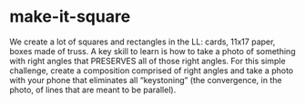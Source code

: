 # make-it-square

We create a lot of squares and rectangles in the LL: cards, 11x17 paper, boxes made of truss. A key skill to learn is how to take a photo of something with right angles that PRESERVES all of those right angles.  For this simple challenge, create a composition comprised of right angles and take a photo with your phone that eliminates all “keystoning” (the convergence, in the photo, of lines that are meant to be parallel).

